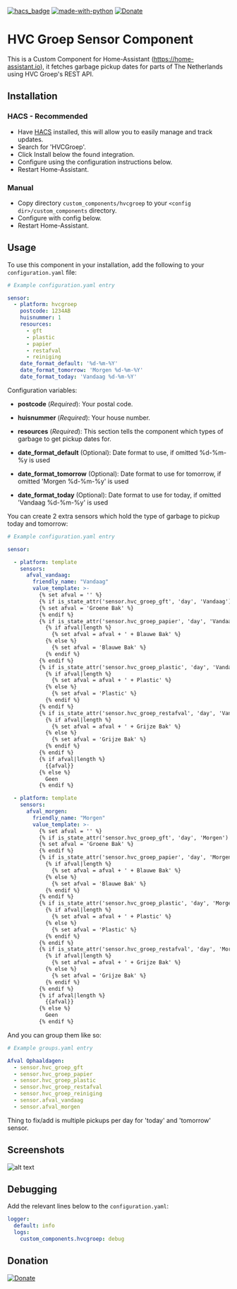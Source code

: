[![hacs_badge](https://img.shields.io/badge/HACS-Default-orange.svg)](https://github.com/hacs/integration)  [![made-with-python](https://img.shields.io/badge/Made%20with-Python-1f425f.svg)](https://www.python.org/) [![Donate](https://img.shields.io/badge/Donate-PayPal-green.svg)](https://www.paypal.me/cyberjunkynl/)

# HVC Groep Sensor Component
This is a Custom Component for Home-Assistant (https://home-assistant.io), it fetches garbage pickup dates for parts of The Netherlands using HVC Groep's REST API.


## Installation

### HACS - Recommended
- Have [HACS](https://hacs.xyz) installed, this will allow you to easily manage and track updates.
- Search for 'HVCGroep'.
- Click Install below the found integration.
- Configure using the configuration instructions below.
- Restart Home-Assistant.

### Manual
- Copy directory `custom_components/hvcgroep` to your `<config dir>/custom_components` directory.
- Configure with config below.
- Restart Home-Assistant.

## Usage
To use this component in your installation, add the following to your `configuration.yaml` file:

```yaml
# Example configuration.yaml entry

sensor:
  - platform: hvcgroep
    postcode: 1234AB
    huisnummer: 1
    resources:
      - gft
      - plastic
      - papier
      - restafval
      - reiniging
    date_format_default: '%d-%m-%Y'
    date_format_tomorrow: 'Morgen %d-%m-%Y'
    date_format_today: 'Vandaag %d-%m-%Y'
```

Configuration variables:

- **postcode** (*Required*): Your postal code.
- **huisnummer** (*Required*): Your house number.
- **resources** (*Required*): This section tells the component which types of garbage to get pickup dates for.

- **date_format_default** (Optional): Date format to use, if omitted %d-%m-%y is used
- **date_format_tomorrow** (Optional): Date format to use for tomorrow, if omitted 'Morgen %d-%m-%y' is used
- **date_format_today** (Optional): Date format to use for today, if omitted 'Vandaag %d-%m-%y' is used

You can create 2 extra sensors which hold the type of garbage to pickup today and tomorrow:
```yaml
# Example configuration.yaml entry

sensor:

  - platform: template
    sensors:
      afval_vandaag:
        friendly_name: "Vandaag"
        value_template: >-
          {% set afval = '' %}
          {% if is_state_attr('sensor.hvc_groep_gft', 'day', 'Vandaag') %}
          {% set afval = 'Groene Bak' %}
          {% endif %}
          {% if is_state_attr('sensor.hvc_groep_papier', 'day', 'Vandaag') %}
            {% if afval|length %}
              {% set afval = afval + ' + Blauwe Bak' %}
            {% else %}
              {% set afval = 'Blauwe Bak' %}
            {% endif %}
          {% endif %}
          {% if is_state_attr('sensor.hvc_groep_plastic', 'day', 'Vandaag') %}
            {% if afval|length %}
              {% set afval = afval + ' + Plastic' %}
            {% else %}
              {% set afval = 'Plastic' %}
            {% endif %}
          {% endif %}
          {% if is_state_attr('sensor.hvc_groep_restafval', 'day', 'Vandaag') %}
            {% if afval|length %}
              {% set afval = afval + ' + Grijze Bak' %}
            {% else %}
              {% set afval = 'Grijze Bak' %}
            {% endif %}
          {% endif %}
          {% if afval|length %}
            {{afval}}
          {% else %}
            Geen
          {% endif %}

  - platform: template
    sensors:
      afval_morgen:
        friendly_name: "Morgen"
        value_template: >-
          {% set afval = '' %}
          {% if is_state_attr('sensor.hvc_groep_gft', 'day', 'Morgen') %}
          {% set afval = 'Groene Bak' %}
          {% endif %}
          {% if is_state_attr('sensor.hvc_groep_papier', 'day', 'Morgen') %}
            {% if afval|length %}
              {% set afval = afval + ' + Blauwe Bak' %}
            {% else %}
              {% set afval = 'Blauwe Bak' %}
            {% endif %}
          {% endif %}
          {% if is_state_attr('sensor.hvc_groep_plastic', 'day', 'Morgen') %}
            {% if afval|length %}
              {% set afval = afval + ' + Plastic' %}
            {% else %}
              {% set afval = 'Plastic' %}
            {% endif %}
          {% endif %}
          {% if is_state_attr('sensor.hvc_groep_restafval', 'day', 'Morgen') %}
            {% if afval|length %}
              {% set afval = afval + ' + Grijze Bak' %}
            {% else %}
              {% set afval = 'Grijze Bak' %}
            {% endif %}
          {% endif %}
          {% if afval|length %}
            {{afval}}
          {% else %}
            Geen
          {% endif %}

```

And you can group them like so:
```yaml
# Example groups.yaml entry

Afval Ophaaldagen:
  - sensor.hvc_groep_gft
  - sensor.hvc_groep_papier
  - sensor.hvc_groep_plastic
  - sensor.hvc_groep_restafval
  - sensor.hvc_groep_reiniging
  - sensor.afval_vandaag
  - sensor.afval_morgen
```
Thing to fix/add is multiple pickups per day for 'today' and 'tomorrow' sensor.

## Screenshots

![alt text](https://github.com/cyberjunky/home-assistant-hvcgroep/blob/master/screenshots/hvcgroep.png?raw=true "Screenshot HVCGroep")

## Debugging

Add the relevant lines below to the `configuration.yaml`:

```yaml
logger:
  default: info
  logs:
    custom_components.hvcgroep: debug
```

## Donation
[![Donate](https://img.shields.io/badge/Donate-PayPal-green.svg)](https://www.paypal.me/cyberjunkynl/)
